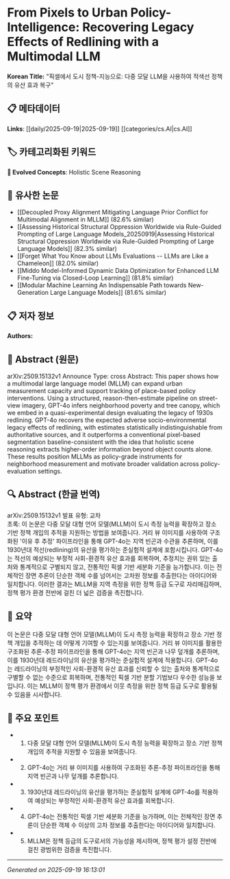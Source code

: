 
# From Pixels to Urban Policy-Intelligence: Recovering Legacy Effects of Redlining with a Multimodal LLM

**Korean Title:** "픽셀에서 도시 정책-지능으로: 다중 모달 LLM을 사용하여 적색선 정책의 유산 효과 복구"

## 📋 메타데이터

**Links**: [[daily/2025-09-19|2025-09-19]] [[categories/cs.AI|cs.AI]]

## 🏷️ 카테고리화된 키워드
**🚀 Evolved Concepts**: Holistic Scene Reasoning

## 🔗 유사한 논문
- [[Decoupled Proxy Alignment Mitigating Language Prior Conflict for Multimodal Alignment in MLLM]] (82.6% similar)
- [[Assessing Historical Structural Oppression Worldwide via Rule-Guided Prompting of Large Language Models_20250919|Assessing Historical Structural Oppression Worldwide via Rule-Guided Prompting of Large Language Models]] (82.3% similar)
- [[Forget What You Know about LLMs Evaluations -- LLMs are Like a Chameleon]] (82.0% similar)
- [[Middo Model-Informed Dynamic Data Optimization for Enhanced LLM Fine-Tuning via Closed-Loop Learning]] (81.8% similar)
- [[Modular Machine Learning An Indispensable Path towards New-Generation Large Language Models]] (81.6% similar)

## 📋 저자 정보

**Authors:** 

## 📄 Abstract (원문)

arXiv:2509.15132v1 Announce Type: cross 
Abstract: This paper shows how a multimodal large language model (MLLM) can expand urban measurement capacity and support tracking of place-based policy interventions. Using a structured, reason-then-estimate pipeline on street-view imagery, GPT-4o infers neighborhood poverty and tree canopy, which we embed in a quasi-experimental design evaluating the legacy of 1930s redlining. GPT-4o recovers the expected adverse socio-environmental legacy effects of redlining, with estimates statistically indistinguishable from authoritative sources, and it outperforms a conventional pixel-based segmentation baseline-consistent with the idea that holistic scene reasoning extracts higher-order information beyond object counts alone. These results position MLLMs as policy-grade instruments for neighborhood measurement and motivate broader validation across policy-evaluation settings.

## 🔍 Abstract (한글 번역)

arXiv:2509.15132v1 발표 유형: 교차  
초록: 이 논문은 다중 모달 대형 언어 모델(MLLM)이 도시 측정 능력을 확장하고 장소 기반 정책 개입의 추적을 지원하는 방법을 보여줍니다. 거리 뷰 이미지를 사용하여 구조화된 '이유 후 추정' 파이프라인을 통해 GPT-4o는 지역 빈곤과 수관을 추론하며, 이를 1930년대 적선(redlining)의 유산을 평가하는 준실험적 설계에 포함시킵니다. GPT-4o는 적선의 예상되는 부정적 사회-환경적 유산 효과를 회복하며, 추정치는 권위 있는 출처와 통계적으로 구별되지 않고, 전통적인 픽셀 기반 세분화 기준을 능가합니다. 이는 전체적인 장면 추론이 단순한 객체 수를 넘어서는 고차원 정보를 추출한다는 아이디어와 일치합니다. 이러한 결과는 MLLM을 지역 측정을 위한 정책 등급 도구로 자리매김하며, 정책 평가 환경 전반에 걸친 더 넓은 검증을 촉진합니다.

## 📝 요약

이 논문은 다중 모달 대형 언어 모델(MLLM)이 도시 측정 능력을 확장하고 장소 기반 정책 개입을 추적하는 데 어떻게 기여할 수 있는지를 보여줍니다. 거리 뷰 이미지를 활용한 구조화된 추론-추정 파이프라인을 통해 GPT-4o는 지역 빈곤과 나무 덮개를 추론하며, 이를 1930년대 레드라이닝의 유산을 평가하는 준실험적 설계에 적용합니다. GPT-4o는 레드라이닝의 부정적인 사회-환경적 유산 효과를 신뢰할 수 있는 출처와 통계적으로 구별할 수 없는 수준으로 회복하며, 전통적인 픽셀 기반 분할 기법보다 우수한 성능을 보입니다. 이는 MLLM이 정책 평가 환경에서 이웃 측정을 위한 정책 등급 도구로 활용될 수 있음을 시사합니다.

## 🎯 주요 포인트

- 1. 다중 모달 대형 언어 모델(MLLM)이 도시 측정 능력을 확장하고 장소 기반 정책 개입의 추적을 지원할 수 있음을 보여줍니다.

- 2. GPT-4o는 거리 뷰 이미지를 사용하여 구조화된 추론-추정 파이프라인을 통해 지역 빈곤과 나무 덮개를 추론합니다.

- 3. 1930년대 레드라이닝의 유산을 평가하는 준실험적 설계에 GPT-4o를 적용하여 예상되는 부정적인 사회-환경적 유산 효과를 회복합니다.

- 4. GPT-4o는 전통적인 픽셀 기반 세분화 기준을 능가하며, 이는 전체적인 장면 추론이 단순한 객체 수 이상의 고차 정보를 추출한다는 아이디어와 일치합니다.

- 5. MLLM은 정책 등급의 도구로서의 가능성을 제시하며, 정책 평가 설정 전반에 걸친 광범위한 검증을 촉진합니다.

---

*Generated on 2025-09-19 16:13:01*